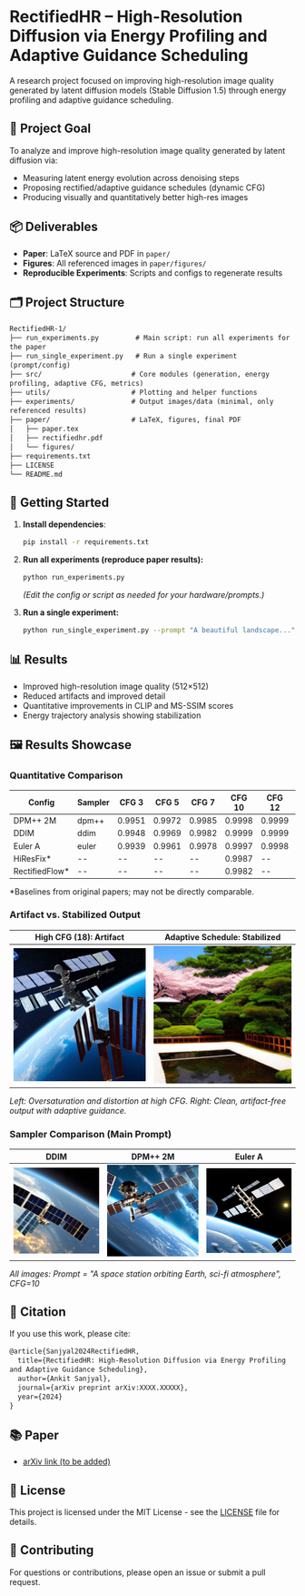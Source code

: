 # RectifiedHR – High-Resolution Diffusion via Energy Profiling and Adaptive Guidance Scheduling

A research project focused on improving high-resolution image quality generated by latent diffusion models (Stable Diffusion 1.5) through energy profiling and adaptive guidance scheduling.

## 🎯 Project Goal

To analyze and improve high-resolution image quality generated by latent diffusion via:
- Measuring latent energy evolution across denoising steps
- Proposing rectified/adaptive guidance schedules (dynamic CFG)
- Producing visually and quantitatively better high-res images

## 📦 Deliverables
- **Paper**: LaTeX source and PDF in `paper/`
- **Figures**: All referenced images in `paper/figures/`
- **Reproducible Experiments**: Scripts and configs to regenerate results

## 🗂️ Project Structure
```
RectifiedHR-1/
├── run_experiments.py         # Main script: run all experiments for the paper
├── run_single_experiment.py   # Run a single experiment (prompt/config)
├── src/                      # Core modules (generation, energy profiling, adaptive CFG, metrics)
├── utils/                    # Plotting and helper functions
├── experiments/              # Output images/data (minimal, only referenced results)
├── paper/                    # LaTeX, figures, final PDF
│   ├── paper.tex
│   ├── rectifiedhr.pdf
│   └── figures/
├── requirements.txt
├── LICENSE
└── README.md
```

## 🚀 Getting Started

1. **Install dependencies**:
   ```bash
   pip install -r requirements.txt
   ```

2. **Run all experiments (reproduce paper results):**
   ```bash
   python run_experiments.py 
   ```
   *(Edit the config or script as needed for your hardware/prompts.)*

3. **Run a single experiment:**
   ```bash
   python run_single_experiment.py --prompt "A beautiful landscape..." --cfg_scale 10 --sampler ddim
   ```


## 📊 Results
- Improved high-resolution image quality (512×512)
- Reduced artifacts and improved detail
- Quantitative improvements in CLIP and MS-SSIM scores
- Energy trajectory analysis showing stabilization

## 🖼️ Results Showcase

### Quantitative Comparison

| Config      | Sampler | CFG 3   | CFG 5   | CFG 7   | CFG 10  | CFG 12  | CFG 15  | CFG 18  |
|-------------|---------|---------|---------|---------|---------|---------|---------|---------|
| DPM++ 2M    | dpm++   | 0.9951  | 0.9972  | 0.9985  | 0.9998  | 0.9999  | 0.9998  | 0.9997  |
| DDIM        | ddim    | 0.9948  | 0.9969  | 0.9982  | 0.9999  | 0.9999  | 0.9999  | 0.9998  |
| Euler A     | euler   | 0.9939  | 0.9961  | 0.9978  | 0.9997  | 0.9998  | 0.9997  | 0.9996  |
| HiResFix*   | --      |   --    |   --    |   --    | 0.9987  |   --    |   --    |   --    |
| RectifiedFlow* | --   |   --    |   --    |   --    | 0.9982  |   --    |   --    |   --    |

*Baselines from original papers; may not be directly comparable.

### Artifact vs. Stabilized Output

| High CFG (18): Artifact | Adaptive Schedule: Stabilized |
|:----------------------:|:-----------------------------:|
| ![Artifact](paper/figures/bad_high_cfg_artifact.png) | ![Stabilized](paper/figures/stabilized_output.png) |

*Left: Oversaturation and distortion at high CFG. Right: Clean, artifact-free output with adaptive guidance.*

### Sampler Comparison (Main Prompt)

| DDIM | DPM++ 2M | Euler A |
|:----:|:--------:|:-------:|
| ![DDIM](paper/figures/baseline_ddim_cfg10.0_512_prompt10_20250712_113447.png) | ![DPM++ 2M](paper/figures/baseline_dpm++_2m_cfg10.0_512_prompt10_20250712_114143.png) | ![Euler A](paper/figures/baseline_euler_a_cfg10.0_512_prompt10_20250712_113814.png) |

*All images: Prompt = "A space station orbiting Earth, sci-fi atmosphere", CFG=10*

## 📄 Citation
If you use this work, please cite:
```
@article{Sanjyal2024RectifiedHR,
  title={RectifiedHR: High-Resolution Diffusion via Energy Profiling and Adaptive Guidance Scheduling},
  author={Ankit Sanjyal},
  journal={arXiv preprint arXiv:XXXX.XXXXX},
  year={2024}
}
```

## 📚 Paper
- [arXiv link (to be added)](https://arxiv.org/abs/XXXX.XXXXX)

## 📝 License
This project is licensed under the MIT License - see the [LICENSE](LICENSE) file for details.

## 🤝 Contributing
For questions or contributions, please open an issue or submit a pull request.
